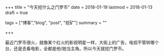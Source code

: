 +++ 
title = "今天挖什么之门罗币"
date = 2018-01-19 
lastmod = 2018-01-13 
draft = true

tags = ["博客","blog", "post", "挖矿"] 
summary = ""

+++

<p>最近门罗币很火，就像某个红火的影视明星一样，大街上的广告，电视不管转哪个台，还是去看电影，全都是他/她当主角。所以今天就挖门罗币。</p>


